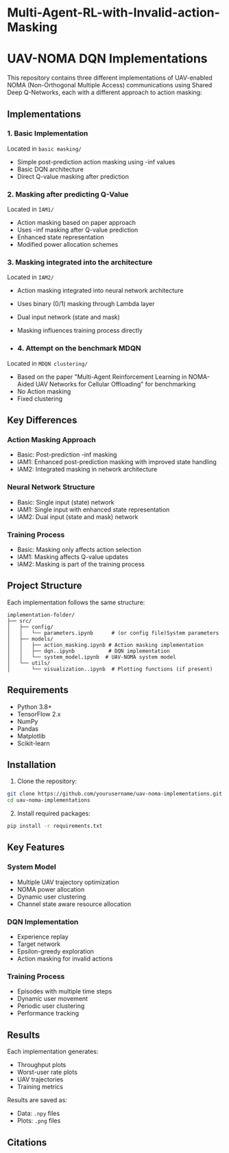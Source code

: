# Multi-Agent-RL-with-Invalid-action-Masking


# UAV-NOMA DQN Implementations

This repository contains three different implementations of UAV-enabled NOMA (Non-Orthogonal Multiple Access) communications using Shared Deep Q-Networks, each with a different approach to action masking:

## Implementations

### 1. Basic Implementation
Located in `basic masking/`
- Simple post-prediction action masking using -inf values
- Basic DQN architecture
- Direct Q-value masking after prediction

### 2. Masking after predicting Q-Value
Located in `IAM1/`
- Action masking based on paper approach
- Uses -inf masking after Q-value prediction
- Enhanced state representation
- Modified power allocation schemes

### 3. Masking integrated into the architecture
Located in `IAM2/`
- Action masking integrated into neural network architecture
- Uses binary (0/1) masking through Lambda layer
- Dual input network (state and mask)
- Masking influences training process directly

- ### 4. Attempt on the benchmark MDQN
Located in `MDQN clustering/`
- Based on the paper "Multi-Agent Reinforcement Learning in NOMA-Aided UAV Networks for Cellular Offloading" for benchmarking
- No Action masking 
- Fixed clustering

## Key Differences

### Action Masking Approach
- Basic: Post-prediction -inf masking
- IAM1: Enhanced post-prediction masking with improved state handling
- IAM2: Integrated masking in network architecture

### Neural Network Structure
- Basic: Single input (state) network
- IAM1: Single input with enhanced state representation
- IAM2: Dual input (state and mask) network

### Training Process
- Basic: Masking only affects action selection
- IAM1: Masking affects Q-value updates
- IAM2: Masking is part of the training process

## Project Structure

Each implementation follows the same structure:
```
implementation-folder/
├── src/
│   ├── config/
│   │   └── parameters.ipynb      # (or config file)System parameters
│   ├── models/
│   │   ├── action_masking.ipynb # Action masking implementation
│   │   ├── dqn..ipynb           # DQN implementation
│   │   └── system_model.ipynb  # UAV-NOMA system model
│   └── utils/
│       └── visualization..ipynb  # Plotting functions (if present)
```

## Requirements

- Python 3.8+
- TensorFlow 2.x
- NumPy
- Pandas
- Matplotlib
- Scikit-learn

## Installation

1. Clone the repository:
```bash
git clone https://github.com/yourusername/uav-noma-implementations.git
cd uav-noma-implementations
```

2. Install required packages:
```bash
pip install -r requirements.txt
```

## Key Features

### System Model
- Multiple UAV trajectory optimization
- NOMA power allocation
- Dynamic user clustering
- Channel state aware resource allocation

### DQN Implementation
- Experience replay
- Target network
- Epsilon-greedy exploration
- Action masking for invalid actions

### Training Process
- Episodes with multiple time steps
- Dynamic user movement
- Periodic user clustering
- Performance tracking

## Results

Each implementation generates:
- Throughput plots
- Worst-user rate plots
- UAV trajectories
- Training metrics

Results are saved as:
- Data: `.npy` files
- Plots: `.png` files

## Citations


